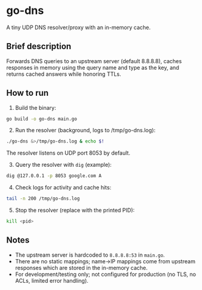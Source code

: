 # go-dns

A tiny UDP DNS resolver/proxy with an in-memory cache.

## Brief description

Forwards DNS queries to an upstream server (default 8.8.8.8), caches responses in memory using the query name and type as the key, and returns cached answers while honoring TTLs.

## How to run

1. Build the binary:

```bash
go build -o go-dns main.go
```

2. Run the resolver (background, logs to /tmp/go-dns.log):

```bash
./go-dns &>/tmp/go-dns.log & echo $!
```

The resolver listens on UDP port 8053 by default.

3. Query the resolver with `dig` (example):

```bash
dig @127.0.0.1 -p 8053 google.com A
```

4. Check logs for activity and cache hits:

```bash
tail -n 200 /tmp/go-dns.log
```

5. Stop the resolver (replace <pid> with the printed PID):

```bash
kill <pid>
```

## Notes

- The upstream server is hardcoded to `8.8.8.8:53` in `main.go`.
- There are no static mappings; name→IP mappings come from upstream responses which are stored in the in-memory cache.
- For development/testing only; not configured for production (no TLS, no ACLs, limited error handling).

